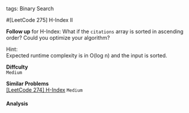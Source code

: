 tags: Binary Search

#[LeetCode 275] H-Index II 

**Follow up** for H-Index: What if the `citations` array is sorted in ascending order? Could you optimize your algorithm?

Hint:  
Expected runtime complexity is in O(log n) and the input is sorted.

**Diffculty**  
`Medium`

**Similar Problems**  
[[LeetCode 274] H-Index]() `Medium`


#### Analysis

